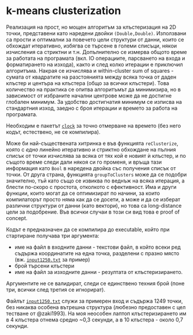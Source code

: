 # k-means clusterization

Реализация на прост, но мощен алгоритъм за клъстеризация на 2D точки, представени като наредени двойки `(Double,Double)`. Използвани са прости и оптимални за повечето цели структури от данни, които се обхождат итеративно, избягва се търсене в големи списъци, някои изчисления са стриктни и т.н. Допълнително се измерва общото време за работата на програмата (вкл. IO операциите, парсването на входа и форматирането на изхода), както и след колко итерации е приключил алгоритъма. Накрая се изчислява и within-cluster sum of squares - сумата от квадратите на разстоянията между всяка точка от даден клъстер и центъра на клъстера (общо за всички клъстери). Това количество на практика се опитва алгоритъмът да минимизира, но в зависимост от избраните начални центрове може да не достигне глобален минимум. За удобство достигнатия минимум се изписва на стандартния изход, заедно с броя итерации и времето за работа на програмата.

Необходим е пакетът [`clock`](https://hackage.haskell.org/package/clock) за точно отмерване на времето (без него кодът, естествено, не се компилира).

Може би най-съществената хитринка е във функцията `reClusterize`, която с _едно_ линейно итеративно и стриктно обхождане на пълния списък от точки изчислява за всяка от тях кой е новият ѝ клъстер, и по същото време следи дали някоя си го променя, и връща тази информация като `Bool` в наредена двойка със получения списък от точки. От друга страна, функцията `groupToClusters` може да се подобри значително, тъй като също се извиква по веднъж на всяка итерация, а блести по-скоро с простота, отколкото с ефективност. Има и други функции, които могат да се оптимизират по начини, за които компилаторът просто няма как да се досети, а може и да се изберат различни структури от данни (като вектори), но това са long-distance цели за подобрение. Във всички случаи в този си вид това е proof of concept.

Кодът е предназначен да се компилира до executable, който при стартиране получава три аргумента:
* име на файл в входните данни - текстови файл, в който всеки ред съдържа координатите на една точка, разделени с празно място (вж. [`input1250.txt`](https://github.com/Andreshk/k-means/blob/master/input1250.txt) за пример)
* брой търсени клъстери
* име на файл за изходните данни - резултата от клъстеризирането.

Аргументите не се валидират, следи се единствено техния брой (поне три, всички след третия се игнорират).

Файлът [`input1250.txt`](https://github.com/Andreshk/k-means/blob/master/input1250.txt) служи за примерен вход и съдържа 1249 точки, без никаква особена вътрешна структура (любезно предоставен с цел тестване от @zaki1993). На моя неособен лаптоп клъстеризирането им в 4 клъстера отнема средно ~0,3 секунди, а в 10 клъстера - около 0,7 секунди.
